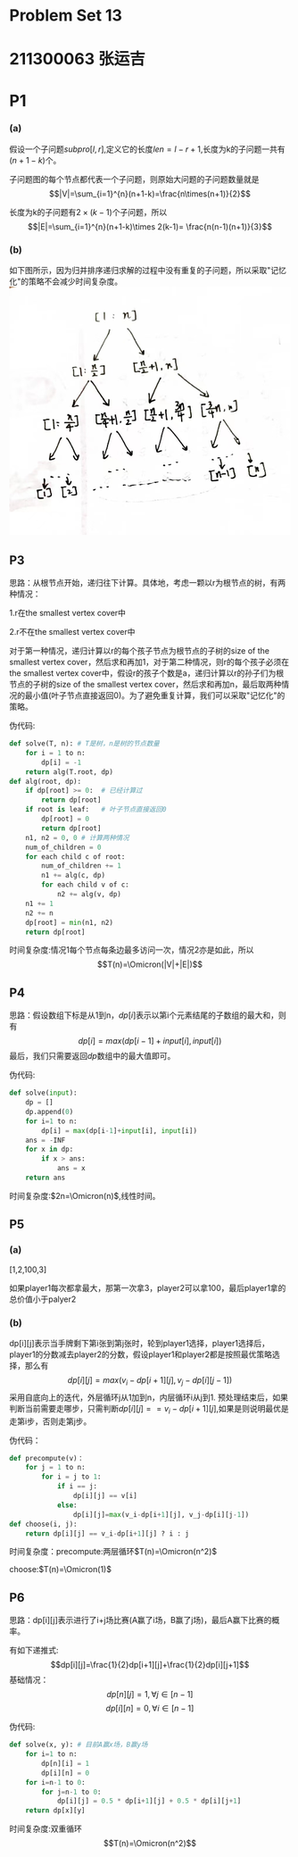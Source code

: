 # Problem Set 13
# 211300063 张运吉
# P1
### (a)
假设一个子问题$subpro[l, r]$,定义它的长度$len=l-r+1$,长度为k的子问题一共有$(n+1-k)$个。

子问题图的每个节点都代表一个子问题，则原始大问题的子问题数量就是
$$|V|=\sum_{i=1}^{n}(n+1-k)=\frac{n\times(n+1)}{2}$$

长度为k的子问题有$2\times (k-1)$个子问题，所以
$$|E|=\sum_{i=1}^{n}(n+1-k)\times 2(k-1)= \frac{n(n-1)(n+1)}{3}$$

### (b)
如下图所示，因为归并排序递归求解的过程中没有重复的子问题，所以采取"记忆化"的策略不会减少时间复杂度。
![avatar](13_1.jpg)

## P3
思路：从根节点开始，递归往下计算。具体地，考虑一颗以r为根节点的树，有两种情况：

1.r在the smallest vertex cover中

2.r不在the smallest vertex cover中

对于第一种情况，递归计算以r的每个孩子节点为根节点的子树的size of the smallest vertex cover，然后求和再加1，对于第二种情况，则r的每个孩子必须在the smallest vertex cover中，假设r的孩子个数是a，递归计算以r的孙子们为根节点的子树的size of the smallest vertex cover，然后求和再加n，最后取两种情况的最小值(叶子节点直接返回0)。为了避免重复计算，我们可以采取"记忆化"的策略。

伪代码:
```python
def solve(T, n): # T是树，n是树的节点数量
    for i = 1 to n:
        dp[i] = -1
    return alg(T.root, dp)
def alg(root, dp):
    if dp[root] >= 0:  # 已经计算过
        return dp[root]
    if root is leaf:   # 叶子节点直接返回0
        dp[root] = 0
        return dp[root]
    n1, n2 = 0, 0 # 计算两种情况
    num_of_children = 0
    for each child c of root:
        num_of_children += 1
        n1 += alg(c, dp)
        for each child v of c:
            n2 += alg(v, dp)
    n1 += 1
    n2 += n
    dp[root] = min(n1, n2)
    return dp[root]
```

时间复杂度:情况1每个节点每条边最多访问一次，情况2亦是如此，所以
$$T(n)=\Omicron(|V|+|E|)$$
## P4
思路：假设数组下标是从1到n，$dp[i]$表示以第i个元素结尾的子数组的最大和，则有$$dp[i]=max(dp[i-1]+input[i], input[i])$$
最后，我们只需要返回$dp$数组中的最大值即可。

伪代码:
```python
def solve(input):
    dp = []
    dp.append(0)
    for i=1 to n:
        dp[i] = max(dp[i-1]+input[i], input[i])
    ans = -INF
    for x in dp:
        if x > ans:
            ans = x
    return ans
```
时间复杂度:$2n=\Omicron(n)$,线性时间。

## P5
### (a)
[1,2,100,3]

如果player1每次都拿最大，那第一次拿3，player2可以拿100，最后player1拿的总价值小于palyer2
### (b)
dp[i][j]表示当手牌剩下第i张到第j张时，轮到player1选择，player1选择后，player1的分数减去player2的分数，假设player1和player2都是按照最优策略选择，那么有
$$dp[i][j]=max(v_i-dp[i+1][j], v_j-dp[i][j-1])$$
采用自底向上的迭代，外层循环j从1加到n，内层循环i从j到1.
预处理结束后，如果判断当前需要走哪步，只需判断$dp[i][j] == v_i-dp[i+1][j]$,如果是则说明最优是走第i步，否则走第j步。

伪代码：
```python
def precompute(v)：
    for j = 1 to n:
        for i = j to 1:
            if i == j:
                dp[i][j] == v[i]
            else:
                dp[i][j]=max(v_i-dp[i+1][j], v_j-dp[i][j-1])
def choose(i, j):
    return dp[i][j] == v_i-dp[i+1][j] ? i : j
```

时间复杂度：precompute:两层循环$T(n)=\Omicron(n^2)$

choose:$T(n)=\Omicron(1)$
## P6
思路：dp[i][j]表示进行了i+j场比赛(A赢了i场，B赢了j场)，最后A赢下比赛的概率。

有如下递推式:
$$dp[i][j]=\frac{1}{2}dp[i+1][j]+\frac{1}{2}dp[i][j+1]$$
基础情况：
$$dp[n][j]=1 ,\forall j\in [n-1]$$
$$dp[i][n]=0, \forall i \in [n-1]$$

伪代码:
```python
def solve(x, y): # 目前A赢x场，B赢y场
    for i=1 to n:
        dp[n][i] = 1
        dp[i][n] = 0
    for i=n-1 to 0:
        for j=n-1 to 0:
            dp[i][j] = 0.5 * dp[i+1][j] + 0.5 * dp[i][j+1]
    return dp[x][y]
```

时间复杂度:双重循环$$T(n)=\Omicron(n^2)$$

